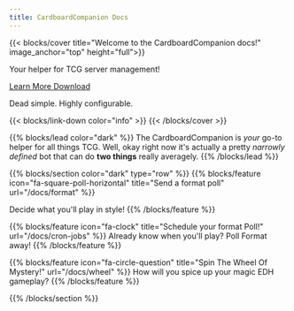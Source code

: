 ```yaml
---
title: CardboardCompanion Docs
---
```


{{< blocks/cover title="Welcome to the CardboardCompanion docs!" image_anchor="top" height="full">}}
<p class="lead mt-5">Your helper for TCG server management!</p>
<a class="btn btn-lg btn-primary me-3 mb-4" href="/docs/">
  Learn More <i class="fas fa-arrow-alt-circle-right ms-2"></i>
</a>
<a class="btn btn-lg btn-secondary me-3 mb-4" href="https://github.com/tressims/cardboard-companion">
  Download <i class="fab fa-github ms-2 "></i>
</a>
<p>Dead simple. Highly configurable.</p>
{{< blocks/link-down color="info" >}}
{{< /blocks/cover >}}

{{% blocks/lead color="dark" %}}
The CardboardCompanion is *your* go-to helper for all things TCG. Well, okay right now
it's actually a pretty *narrowly defined* bot that can do **two things**  really averagely.
{{% /blocks/lead %}}

{{% blocks/section color="dark" type="row"  %}}
{{% blocks/feature icon="fa-square-poll-horizontal" title="Send a format poll" url="/docs/format" %}}

Decide what you'll play in style!
{{% /blocks/feature %}}

{{% blocks/feature icon="fa-clock" title="Schedule your format Poll!" url="/docs/cron-jobs" %}}
Already know when you'll play? Poll Format away!
{{% /blocks/feature %}}

{{% blocks/feature icon="fa-circle-question" title="Spin The Wheel Of Mystery!" url="/docs/wheel" %}}
How will you spice up your magic EDH gameplay?
{{% /blocks/feature %}}

{{% /blocks/section %}}
